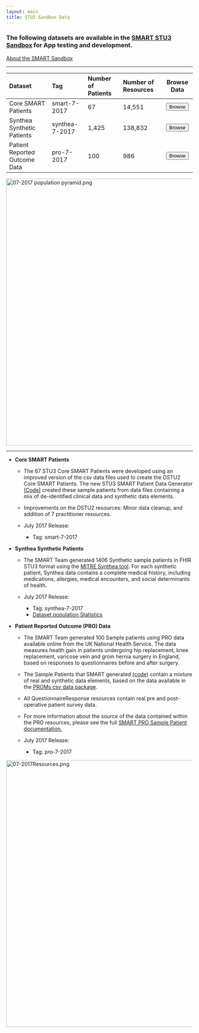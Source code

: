 ```yaml
---
layout: main
title: STU3 Sandbox Data
---
```


### The following datasets are available in the [SMART STU3 Sandbox](https://sandbox.smarthealthit.org/smartstu3) for App testing and development.

[About the SMART Sandbox](http://docs.smarthealthit.org/sandbox/)

---


<div class="before-table"></div>

| Dataset|Tag|Number of Patients|Number of Resources| Browse Data|
| :-------------|:--------|:-------|:--------|:--------:|
| Core SMART Patients |smart-7-2017 |67  |14,551 |<button href="#" class="open-picker" data-tags="smart-7-2017" data-stu="stu3-open-sandbox">Browse</button>|
| Synthea Synthetic Patients | synthea-7-2017 |1,425 | 138,832   |<button href="#" class="open-picker" data-tags="synthea-7-2017" data-stu="stu3-open-sandbox">Browse</button>|
| Patient Reported Outcome Data | pro-7-2017 |100 |986 |<button href="#" class="open-picker" data-tags="pro-7-2017" data-stu="stu3-open-sandbox">Browse</button>|



<div style='text-align: left'>
  <img src="{{site.baseurl}}assets/img/07-2017 population pyramid.png" alt="07-2017 population pyramid.png" height="720" width="960"/>
</div>

---

* **Core SMART Patients** 
  * The 67 STU3 Core SMART Patients were developed using an improved version of the csv data files used to create the DSTU2 Core SMART Patients. The new STU3 SMART Patient Data Generator [(Code)](https://github.com/smart-on-fhir/sample-patients-stu3) created these sample patients from data files containing a mix of de-identified clinical data and synthetic data elements.
  * Improvements on the DSTU2 resources: Minor data cleanup, and addition of 7 practitioner resources.  
  
  * July 2017 Release:
    * Tag: smart-7-2017
    
    
* **Synthea Synthetic Patients** 
  * The SMART Team generated 1406 Synthetic sample patients in FHIR STU3 format using the [MITRE Synthea tool](https://synthetichealth.github.io/synthea/). For each synthetic patient, Synthea data contains a complete medical history, including medications, allergies, medical encounters, and social determinants of health. 
  
  * July 2017 Release:
    * Tag: synthea-7-2017
    * [Dataset population Statistics](http://docs.smarthealthit.org/data/synthea-stats)
    
    
* **Patient Reported Outcome (PRO) Data**
  * The SMART Team generated 100 Sample patients using PRO data available online from the UK National Health Service. The data measures health gain in patients undergoing hip replacement, knee replacement, varicose vein and groin hernia surgery in England, based on responses to questionnaires before and after surgery.
  * The Sample Patients that SMART generated [(code)](https://github.com/smart-on-fhir/sample-patients-prom) contain a mixture of real and synthetic data elements, based on the data available in the [PROMs csv data package](http://content.digital.nhs.uk/catalogue/PUB23908).
  * All QuestionnaireResponse resources contain real pre and post-operative patient survey data. 
  * For more information about the source of the data contained within the PRO resources, please see the full [SMART PRO Sample Patient documentation.](http://docs.smarthealthit.org/data/pro-full) 
  
  * July 2017 Release:
    * Tag: pro-7-2017
 
<div class="before-table"></div>

 <div style='text-align: left'>
  <img src="{{site.baseurl}}assets/img/07-2017Resources.png" alt="07-2017Resources.png" height="720" width="960"/>
</div>
 

